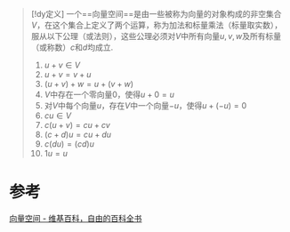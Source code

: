 

> [!dy定义] 
> 一个==向量空间==是由一些被称为向量的对象构成的非空集合$V$，在这个集合上定义了两个运算，称为加法和标量乘法（标量取实数），服从以下公理（或法则），这些公理必须对$V$中所有向量$u,v,w$及所有标量（或称数）$c$和$d$均成立.
> 1. $u+v\in V$
> 2. $u+v=v+u$
> 3. $(u+v)+w=u+(v+w)$
> 4. $V$中存在一个零向量$0$，使得$u+0=u$
> 5. 对$V$中每个向量$u$，存在$V$中一个向量$-u$，使得$u+(-u)=0$
> 6. $cu\in V$
> 7. $c(u+v)=cu+cv$
> 8. $(c+d)u=cu+du$
> 9. $c(du)= (cd)u$
> 10. $1u=u$



# 参考
[向量空间 - 维基百科，自由的百科全书](https://zh.wikipedia.org/zh-hans/%E5%90%91%E9%87%8F%E7%A9%BA%E9%97%B4)

